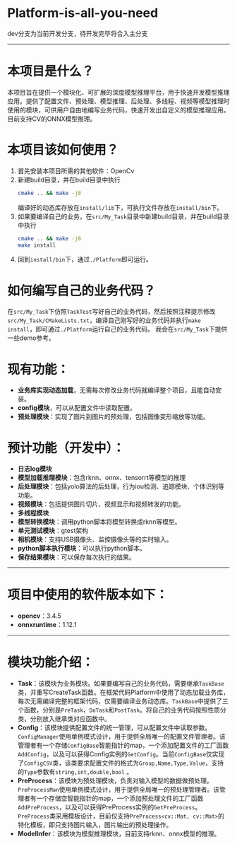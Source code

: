# Platform-is-all-you-need

dev分支为当前开发分支，待开发完毕将合入主分支
*********************************************************************************************
# 本项目是什么？
本项目旨在提供一个模块化、可扩展的深度模型推理平台，用于快速开发模型推理应用。提供了配置文件、预处理、模型推理、后处理、多线程、视频等模型推理时使用的模块，可供用户自由地编写业务代码，快速开发出自定义的模型推理应用。
目前支持CV的ONNX模型推理。
# 本项目该如何使用？
  1. 首先安装本项目所需的其他软件：OpenCv
  2. 新建build目录，并在build目录中执行
     ```sh
     cmake .. && make -j8
     ```
     编译好的动态库存放在`install/lib`下，可执行文件存放在`install/bin`下。
  3. 如果要编译自己的业务，在`src/My_Task`目录中新建build目录，并在build目录中执行 
     ```sh
     cmake .. && make -j8
     make install
     ```
  4. 回到`install/bin`下，通过`./Platform`即可运行。

# 如何编写自己的业务代码？
  在`src/My_Task`下仿照`TaskTest`写好自己的业务代码，然后按照注释提示修改`src/My_Task/CMakeLists.txt`，编译自己刚写好的业务代码并执行`make install`，即可通过`./Platform`运行自己的业务代码。
  我会在`src/My_Task`下提供一些demo参考。

# 现有功能：
  * **业务库实现动态加载**，无需每次修改业务代码就编译整个项目，且能自动安装。
  * **config模块**，可以从配置文件中读取配置。
  * **预处理模块**：实现了图片到图片的预处理，包括图像变形缩放等功能。
# 预计功能（开发中）：
  * **日志log模块**
  * **模型加载推理模块**：包含rknn、onnx、tensorrt等模型的推理
  * **后处理模块**：包括yolo算法的后处理，行为iou检测、追踪模块、个体识别等功能。
  * **视频模块**：包括提供图片切片、视频显示和视频转发的功能。
  * **多线程模块**
  * **模型转换模块**：调用python脚本将模型转换成rknn等模型。
  * **单元测试模块**：gtest架构
  * **相机模块**：支持USB摄像头、监控摄像头等的实时输入。
  * **python脚本执行模块**：可以执行python脚本。
  * **保存结果模块**：可以保存每次执行的结果。



*********************************************************************************************

# 项目中使用的软件版本如下：
* **opencv**：3.4.5
* **onnxruntime**：1.12.1

********************************************************************************************

# 模块功能介绍：
* **Task**：该模块为业务模块。如果要编写自己的业务代码，需要继承`TaskBase`类，并重写CreateTask函数。在框架代码Platform中使用了动态加载业务库，每次无需编译完整的框架代码，仅需要编译业务动态库。`TaskBase`中提供了三个函数，分别是`PreTask`、`DoTask`和`PostTask`。将自己的业务代码按照性质分类，分别放入继承类对应函数中。
* **Config**：该模块提供配置文件的统一管理，可从配置文件中读取参数。`ConfigManager`使用单例模式设计，用于提供全局唯一的配置文件管理者。该管理者有一个存储`ConfigBase`智能指针的map，一个添加配置文件的工厂函数`AddConfig`，以及可以获得Config实例的`GetConfig`。当前`ConfigBase`仅实现了`ConfigCSV`类，该类要求配置文件的格式为`Group,Name,Type,Value`，支持的`Type`参数有`string,int,double,bool` 。
* **PreProcess**：该模块为预处理模块，负责对输入模型的数据做预处理。`PreProcessMan`使用单例模式设计，用于提供全局唯一的预处理管理者。该管理者有一个存储空智能指针的map，一个添加预处理文件的工厂函数`AddPreProcess`，以及可以获得PreProcess实例的`GetPreProcess`。`PreProcess`类采用模板设计，目前仅支持`PreProcess<cv::Mat, cv::Mat>`的特化模板，即只支持图片输入，图片输出的预处理操作。
* **ModelInfer**：该模块为模型推理模块，目前支持rknn、onnx模型的推理。

